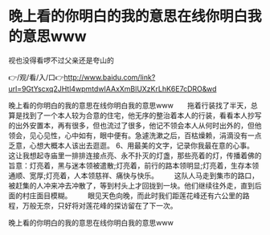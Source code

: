 # 晚上看的你明白的我的意思在线你明白我的意思www
视也没得看啰不过父亲还是夸山的

👉/观/看/入/口👉http://www.baidu.com/link?url=9GtYscxq2JHtl4wpmtdwIAAxXmBlUXzKrLhK6E7cDRO&wd

晚上看的你明白的我的意思在线你明白我的意思www　　拖着行装找了半天，总算是找到了一个本人较为合意的住宅，他无序的整治着本人的行装，看看本人抄写的出外安置本，再有很多，但也流过了很多，他记不领会本人从何时出外的，但他领会，见心见性，心中如有，眼中便有。急遽洗漱之后，百枯燥赖，涓滴没有一点乏意，心想大概本人该出去逛逛。
	6、用最美的文字，记录你我最在意的心事。
这让我想起寺庙里一排排连接点亮、永不扑灭的灯盏，那些亮着的灯，传播着佛的旨意：灯亮着，黑与迷本领被遣散;灯亮着，前行的路本领明显;灯亮着，生存本领通顺、宽厚;灯亮着，人本领慈祥、痛快与快乐。
　　这队人马走到集市的路口，被赶集的人冲来冲去冲散了，等到村头上才回拢到一块。他们继续往外走，直到后面的村庄面目模糊。
　　眼见天色向晚，而此时我们距莲花峰还有六公里的路程，万般无奈，只好将对莲花峰的探访留在了下一次。

晚上看的你明白的我的意思在线你明白我的意思www
